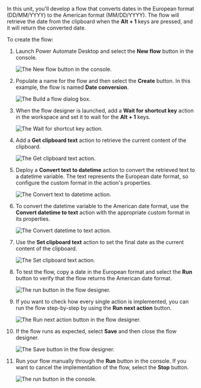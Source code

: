 In this unit, you'll develop a flow that converts dates in the European format (DD/MM/YYYY) to the American format (MM/DD/YYYY). The flow will retrieve the date from the clipboard when the **Alt + 1** keys are pressed, and it will return the converted date. 

To create the flow:

1. Launch Power Automate Desktop and select the **New flow** button in the console.

    ![The New flow button in the console.](..\media\console-new-flow.png)

1. Populate a name for the flow and then select the **Create** button. In this example, the flow is named **Date conversion**.

    ![The Build a flow dialog box.](..\media\console-build-new-flow.png)

1. When the flow designer is launched, add a **Wait for shortcut key** action in the workspace and set it to wait for the **Alt + 1** keys.

    ![The Wait for shortcut key action.](..\media\wait-for-shortcut-key-action.png)

1. Add a **Get clipboard text** action to retrieve the current content of the clipboard.

    ![The Get clipboard text action.](..\media\get-clipboard-text.png)

1. Deploy a **Convert text to datetime** action to convert the retrieved text to a datetime variable. The text represents the European date format, so configure the custom format in the action's properties. 

    ![The Convert text to datetime action.](..\media\convert-text-to-datetime.png)

1. To convert the datetime variable to the American date format, use the **Convert datetime to text** action with the appropriate custom format in its properties.

    ![The Convert datetime to text action.](..\media\convert-datetime-to-text.png)

1. Use the **Set clipboard text** action to set the final date as the current content of the clipboard. 

    ![The Set clipboard text action.](..\media\set-clipboard-text.png)

1. To test the flow, copy a date in the European format and select the **Run** button to verify that the flow returns the American date format.

    ![The run button in the flow designer.](..\media\run-flow-icon.png)

1. If you want to check how every single action is implemented, you can run the flow step-by-step by using the **Run next action** button.

    ![The Run next action button in the flow designer.](..\media\run-next-action-icon.png)

1. If the flow runs as expected, select **Save** and then close the flow designer.

    ![The Save button in the flow designer.](..\media\save-icon.png)

1. Run your flow manually through the **Run** button in the console. If you want to cancel the implementation of the flow, select the **Stop** button.

    ![The run button in the console.](..\media\run-date-conversion-flow.png)
